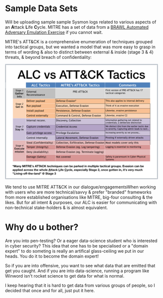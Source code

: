 # Sample Data Sets

Will be uploading sample sample Sysmon logs related to various aspects of an **A**ttack **L**ife **C**ycle. MITRE has a set of data from a [BRAWL Automated Adversary Emulation Exercise](https://github.com/mitre/brawl-public-game-001/tree/master/data) if you cannot wait.

MITRE's ATT&CK is a comprehensive enumeration of techniques grouped into tactical groups, but we wanted a model that was more easy to grasp in terms of wording & also to distinct between external & inside (stage 3 & 4) threats, & beyond breach of confidentiality:

![](alcVSattack.png)

We tend to use MITRE ATT&CK in our dialogue/engagementsWhen working with users who are more technical/savvy & prefer "branded" frameworks from more established organisations like MITRE, big-four consulting & the likes. But for all intent & purposes, our ALC is easier for communicating with non-technical stake-holders & is almost equivalent.

# Why do u bother?
Are you into pen-testing? Or a eager data-science student who is interested in cyber security? This idea that one has to be specialised or a "domain expert" to do someting is really an artifical glass-ceiling we put in our heads. You do it to become the domain expert!

So if you are into offensive, you want to see what data that are emitted that get you caught. And if you are into data-science, running a program like Winword isn't rocket science to get data for what is normal. 

I keep hearing that it is hard to get data from various groups of people, so I decided that once and for all, just put it here. 
